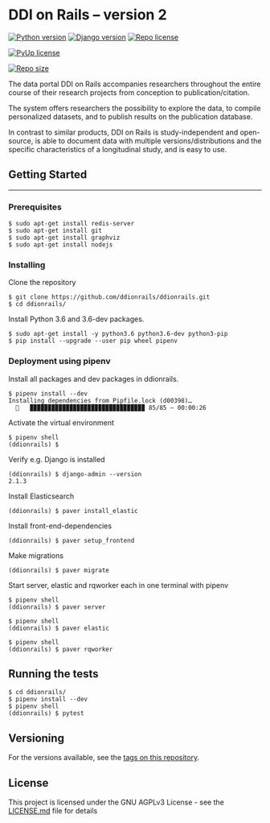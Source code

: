 # DDI on Rails – version 2

[![Python version][python-badge]](https://www.python.org/downloads/release/python-360/)
[![Django version][django-badge]](https://docs.djangoproject.com/en/2.1/releases/2.1.3/)
[![Repo license][license-badge]](https://www.gnu.org/licenses/agpl-3.0)

[![PyUp license][pyup-badge]](https://pyup.io/repos/github/ddionrails/ddionrails/)

[![Repo size][reposize-badge]][reposize-badge]


The data portal DDI on Rails accompanies researchers throughout the entire course of their research projects from conception to publication/citation.

The system offers researchers the possibility to explore the data, to compile personalized datasets, and to publish results on the publication database.

In contrast to similar products, DDI on Rails is study-independent and open-source, is able to document data with multiple versions/distributions and the specific characteristics of a longitudinal study, and is easy to use.


## Getting Started
------------------

### Prerequisites

```
$ sudo apt-get install redis-server
$ sudo apt-get install git
$ sudo apt-get install graphviz
$ sudo apt-get install nodejs
```

### Installing

Clone the repository
```
$ git clone https://github.com/ddionrails/ddionrails.git
$ cd ddionrails/
```

Install Python 3.6 and 3.6-dev packages.
```
$ sudo apt-get install -y python3.6 python3.6-dev python3-pip
$ pip install --upgrade --user pip wheel pipenv
```

### Deployment using pipenv

Install all packages and dev packages in ddionrails.
```
$ pipenv install --dev
Installing dependencies from Pipfile.lock (d00398)…
  🐍   ▉▉▉▉▉▉▉▉▉▉▉▉▉▉▉▉▉▉▉▉▉▉▉▉▉▉▉▉▉▉▉▉ 85/85 — 00:00:26
```

Activate the virtual environment
```
$ pipenv shell
(ddionrails) $
```

Verify e.g. Django is installed
```
(ddionrails) $ django-admin --version
2.1.3
```

Install Elasticsearch
```
(ddionrails) $ paver install_elastic
```

Install front-end-dependencies
```
(ddionrails) $ paver setup_frontend
```

Make migrations
```
(ddionrails) $ paver migrate
```
 
Start server, elastic and rqworker each in one terminal with pipenv
```
$ pipenv shell
(ddionrails) $ paver server
```
```
$ pipenv shell
(ddionrails) $ paver elastic
```
```
$ pipenv shell
(ddionrails) $ paver rqworker
```

## Running the tests

```
$ cd ddionrails/
$ pipenv install --dev
$ pipenv shell
(ddionrails) $ pytest
```

## Versioning

For the versions available, see the [tags on this repository](https://github.com/ddionrails/ddionrails/tags). 

## License

This project is licensed under the GNU AGPLv3 License - see the [LICENSE.md](https://github.com/ddionrails/ddionrails/blob/master/LICENSE.md) file for details


<!-- Markdown link & img dfn's -->
[python-badge]: https://img.shields.io/badge/Python-3.6-blue.svg
[django-badge]: https://img.shields.io/badge/Django-2.1.3-blue.svg
[license-badge]: https://img.shields.io/badge/License-AGPL%20v3-blue.svg
[reposize-badge]: https://img.shields.io/github/repo-size/badges/shields.svg
[coverage-badge]: https://img.shields.io/coveralls/github/jekyll/jekyll.svg
[pyup-badge]: https://pyup.io/repos/github/ddionrails/ddionrails/shield.svg
